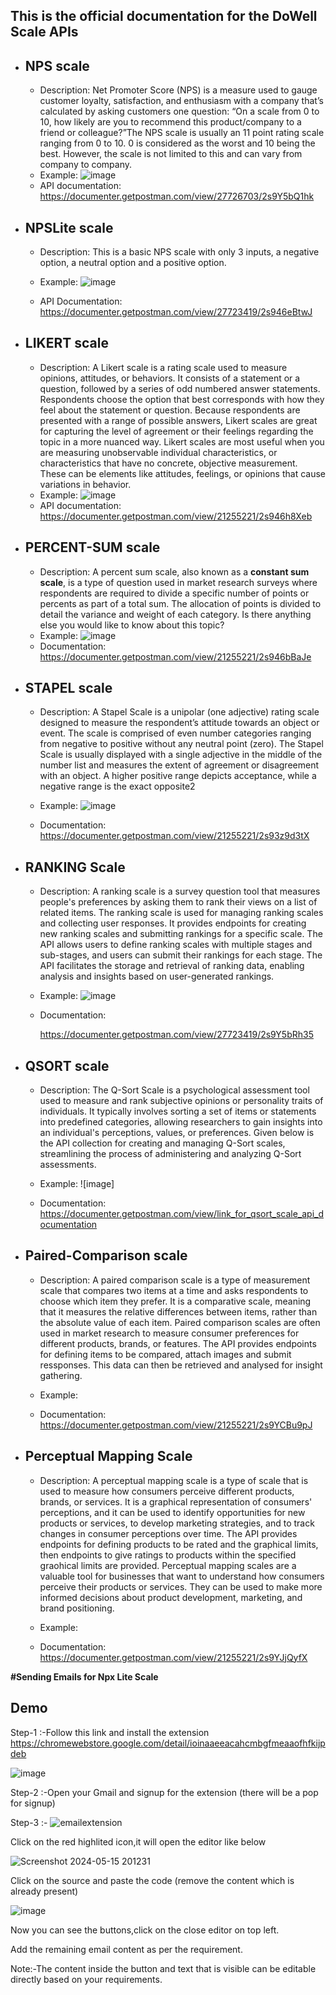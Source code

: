 ## This is the official documentation for the DoWell Scale APIs
- ## NPS scale
   - Description:
        Net Promoter Score (NPS) is a measure used to gauge customer loyalty, satisfaction, and enthusiasm with a company that’s calculated by asking customers one question: “On a scale from 0 to 10, how likely are you to recommend this product/company to a friend or colleague?”The NPS scale is usually an 11 point rating scale ranging from 0 to 10. 0 is considered as the worst and 10 being the best. However, the scale is not limited to this and can vary from company to company.
   - Example:
       ![image](https://github.com/LL08-MathematicalModelling-dowell/100035-DowellScale-Function/assets/71315247/39786d26-fd9e-4962-afe4-8e5f2b7a6e21)
   - API documentation:
        https://documenter.getpostman.com/view/27726703/2s9Y5bQ1hk

- ## NPSLite scale
   - Description: This is a basic NPS scale with only 3 inputs, a negative option, a neutral option and a positive option.
   - Example:
         ![image](https://github.com/LL08-MathematicalModelling-dowell/100035-DowellScale-Function/assets/71315247/aa9d25f1-3c5b-4dab-a682-fed99c34c22c)

   - API Documentation:
        https://documenter.getpostman.com/view/27723419/2s946eBtwJ

- ## LIKERT scale
   - Description: 
        A Likert scale is a rating scale used to measure opinions, attitudes, or behaviors. It consists of a statement or a question, followed by a series of odd numbered answer statements. Respondents choose the option that best corresponds with how they feel about the statement or question. Because respondents are presented with a range of possible answers, Likert scales are great for capturing the level of agreement or their feelings regarding the topic in a more nuanced way.
        Likert scales are most useful when you are measuring unobservable individual characteristics, or characteristics that have no concrete, objective measurement. These can be elements like attitudes, feelings, or opinions that cause variations in behavior.
   - Example:
         ![image](https://github.com/LL08-MathematicalModelling-dowell/100035-DowellScale-Function/assets/71315247/570264d8-199b-440c-9cc9-77f3af0a2b9d)
   - API documentation:
        https://documenter.getpostman.com/view/21255221/2s946h8Xeb

- ## PERCENT-SUM scale
   - Description: 
        A percent sum scale, also known as a **constant sum scale**, is a type of question used in market research surveys where respondents are required to divide a specific number of points or percents as part of a total sum. The allocation of points is divided to detail the variance and weight of each category. Is there anything else you would like to know about this topic?
   - Example:
        ![image](https://github.com/LL08-MathematicalModelling-dowell/100035-DowellScale-Function/assets/71315247/8ef9d1de-9e55-4a75-8d09-9ba3bf8fdcb2)
   - Documentation:
        https://documenter.getpostman.com/view/21255221/2s946bBaJe

- ## STAPEL scale
   - Description: 
        A Stapel Scale is a unipolar (one adjective) rating scale designed to measure the respondent’s attitude towards an object or event. The scale is comprised of even number categories ranging from negative to positive without any neutral point (zero). The Stapel Scale is usually displayed with a single adjective in the middle of the number list and measures the extent of agreement or disagreement with an object. A higher positive range depicts acceptance, while a negative range is the exact opposite2
   - Example:
         ![image](https://github.com/LL08-MathematicalModelling-dowell/100035-DowellScale-Function/assets/71315247/1268da72-204d-4197-b08b-4d4309c974fe)

   - Documentation:
        https://documenter.getpostman.com/view/21255221/2s93z9d3tX

- ## RANKING Scale
   - Description:
        A ranking scale is a survey question tool that measures people's preferences by asking them to rank their views on a list of related items. The ranking scale is used for managing ranking scales and collecting user responses. It provides endpoints for creating new ranking scales and submitting rankings for a specific scale. The API allows users to define ranking scales with multiple stages and sub-stages, and users can submit their rankings for each stage. The API facilitates the storage and retrieval of ranking data, enabling analysis and insights based on user-generated rankings.
   - Example: ![image](https://github.com/LL08-MathematicalModelling-dowell/100035-DowellScale-Function/assets/56716832/0f01fec3-c629-4c01-b434-7e6b34fa75df)
   
   - Documentation:
     
        https://documenter.getpostman.com/view/27723419/2s9Y5bRh35

- ## QSORT scale

    - Description: The Q-Sort Scale is a psychological assessment tool used to measure and rank subjective opinions or personality traits of individuals. It typically involves sorting a set of items or statements into predefined categories, allowing researchers to gain insights into an individual's perceptions, values, or preferences. Given below is the API collection for creating and managing Q-Sort scales, streamlining the process of administering and analyzing Q-Sort assessments.
    - Example: ![image]
      
    - Documentation: https://documenter.getpostman.com/view/link_for_qsort_scale_api_documentation

- ## Paired-Comparison scale
   - Description:
         A paired comparison scale is a type of measurement scale that compares two items at a time and asks respondents to choose which item they prefer. It is a comparative scale, meaning that it measures the relative differences between items, rather than the absolute value of each item. Paired comparison scales are often used in market research to measure consumer preferences for different products, brands, or features. The API provides endpoints for defining items to be compared, attach images and submit ressponses. This data can then be retrieved and analysed for insight gathering.

   - Example:

   - Documentation: https://documenter.getpostman.com/view/21255221/2s9YCBu9pJ

- ## Perceptual Mapping Scale
   - Description: 
      A perceptual mapping scale is a type of scale that is used to measure how consumers perceive different products, brands, or services. It is a graphical representation of consumers' perceptions, and it can be used to identify opportunities for new products or services, to develop marketing strategies, and to track changes in consumer perceptions over time. The API provides endpoints for defining products to be rated and the graphical limits, then endpoints to give ratings to products within the specified graohical limits are provided. Perceptual mapping scales are a valuable tool for businesses that want to understand how consumers perceive their products or services. They can be used to make more informed decisions about product development, marketing, and brand positioning.
   
   - Example:

   - Documentation: https://documenter.getpostman.com/view/21255221/2s9YJjQyfX




**#Sending Emails for Npx Lite Scale**





## Demo

Step-1 :-Follow this link and install the extension 
https://chromewebstore.google.com/detail/ioinaaeeacahcmbgfmeaaofhfkijpdeb

![image](https://github.com/LL08-MathematicalModelling-dowell/100035-DowellScale-Function/assets/127480764/540dd15f-bf41-44f0-a67b-a9638bc8aca0)


Step-2 :-Open your Gmail and signup for the extension (there will be a pop for signup)

Step-3 :-
![emailextension](https://github.com/LL08-MathematicalModelling-dowell/100035-DowellScale-Function/assets/127480764/a30f9031-2b3b-4dbe-a1bb-c6bf2ac74c83)

Click on the red highlited icon,it will open the editor like below


![Screenshot 2024-05-15 201231](https://github.com/LL08-MathematicalModelling-dowell/100035-DowellScale-Function/assets/127480764/64a9fc57-8d90-46ac-bda2-08726d02b9e8)

Click on the source and paste the code (remove the content which is already present)

![image](https://github.com/LL08-MathematicalModelling-dowell/100035-DowellScale-Function/assets/127480764/56e6e60f-910a-4d9d-97da-803d5125e85b)

Now you can see the buttons,click on the close editor on top left.

Add the remaining email content as per the requirement.

Note:-The content inside the button and text that is visible can be editable directly based on your requirements.


